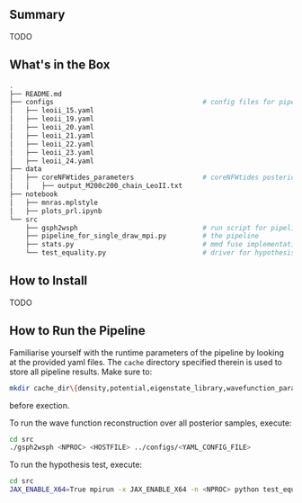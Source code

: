 ## Summary
TODO

## What's in the Box
```bash
.
├── README.md
├── configs                                     # config files for pipeline run
│   ├── leoii_15.yaml
│   ├── leoii_19.yaml
│   ├── leoii_20.yaml
│   ├── leoii_21.yaml
│   ├── leoii_22.yaml
│   ├── leoii_23.yaml
│   ├── leoii_24.yaml
├── data
│   ├── coreNFWtides_parameters                 # coreNFWtides posterior samples 
│   │   ├── output_M200c200_chain_LeoII.txt
├── notebook
│   ├── mnras.mplstyle
│   ├── plots_prl.ipynb
└── src
    ├── gsph2wsph                               # run script for pipelin
    ├── pipeline_for_single_draw_mpi.py         # the pipeline
    ├── stats.py                                # mmd fuse implementation
    └── test_equality.py                        # driver for hypothesis test
```
## How to Install
TODO

## How to Run the Pipeline

Familiarise yourself with the runtime parameters of the pipeline by looking at
the provided yaml files. The `cache` directory specified therein is used to
store all pipeline results. Make sure to:
```bash
mkdir cache_dir\{density,potential,eigenstate_library,wavefunction_params,mmd_fuse}
```
before exection.

To run the wave function reconstruction over all posterior samples, execute:
```bash
cd src 
./gsph2wsph <NPROC> <HOSTFILE> ../configs/<YAML_CONFIG_FILE>
```

To run the hypothesis test, execute:
```bash
cd src 
JAX_ENABLE_X64=True mpirun -x JAX_ENABLE_X64 -n <NPROC> python test_equality.py ../configs/<YAML_CONFIG_FILE>
```
